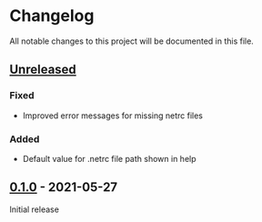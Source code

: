 # Changelog
All notable changes to this project will be documented in this file.

## [Unreleased]
### Fixed
- Improved error messages for missing netrc files

### Added
- Default value for .netrc file path shown in help

## [0.1.0] - 2021-05-27
Initial release

[unreleased]: https://github.com/tillsteinbach/WeConnect-python/compare/v0.1.0...HEAD
[0.1.0]: https://github.com/tillsteinbach/WeConnect-python/releases/tag/v0.1.0
